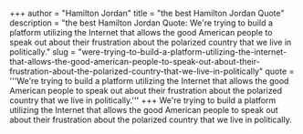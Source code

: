 +++
author = "Hamilton Jordan"
title = "the best Hamilton Jordan Quote"
description = "the best Hamilton Jordan Quote: We're trying to build a platform utilizing the Internet that allows the good American people to speak out about their frustration about the polarized country that we live in politically."
slug = "were-trying-to-build-a-platform-utilizing-the-internet-that-allows-the-good-american-people-to-speak-out-about-their-frustration-about-the-polarized-country-that-we-live-in-politically"
quote = '''We're trying to build a platform utilizing the Internet that allows the good American people to speak out about their frustration about the polarized country that we live in politically.'''
+++
We're trying to build a platform utilizing the Internet that allows the good American people to speak out about their frustration about the polarized country that we live in politically.
